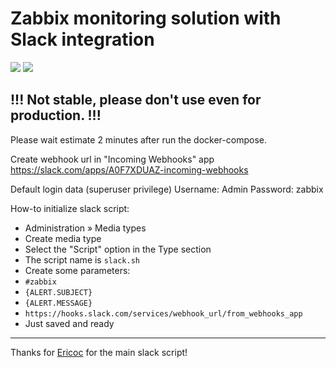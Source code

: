 # Zabbix monitoring solution with Slack integration
[![](https://images.microbadger.com/badges/version/d3vm/zabbix-slack.svg)](https://microbadger.com/images/d3vm/zabbix-slack) [![](https://images.microbadger.com/badges/image/d3vm/zabbix-slack.svg)](https://microbadger.com/images/d3vm/zabbix-slack)


## !!! Not stable, please don't use even for production. !!!



Please wait estimate 2 minutes after run the docker-compose.

Create webhook url in "Incoming Webhooks" app
https://slack.com/apps/A0F7XDUAZ-incoming-webhooks

Default login data (superuser privilege)
Username: Admin
Password: zabbix

How-to initialize slack script:
- Administration » Media types
- Create media type
- Select the "Script" option in the Type section
- The script name is `slack.sh`
-  Create some parameters:
-  `#zabbix`
-  `{ALERT.SUBJECT}`
-  `{ALERT.MESSAGE}`
-  `https://hooks.slack.com/services/webhook_url/from_webhooks_app`
- Just saved and ready

---

Thanks for [Ericoc](https://github.com/ericoc) for the main slack script!  

